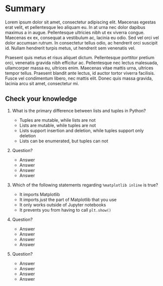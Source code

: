 # Summary



Lorem ipsum dolor sit amet, consectetur adipiscing elit. Maecenas egestas erat velit, et pellentesque leo aliquam eu. In at urna nec dolor dapibus maximus a in augue. Pellentesque ultricies nibh ut ex viverra congue. Maecenas ex ex, consequat a vestibulum ac, lacinia eu odio. Sed vel orci vel dolor accumsan rutrum. In consectetur tellus odio, ac hendrerit orci suscipit id. Nullam hendrerit turpis metus, ut hendrerit sem venenatis vel. 

Praesent quis metus et risus aliquet dictum. Pellentesque porttitor pretium orci, venenatis gravida nibh efficitur ac. Pellentesque nec lectus malesuada, ullamcorper massa eu, ultrices enim. Maecenas vitae mattis urna, ultrices tempor tellus. Praesent blandit ante lectus, id auctor tortor viverra facilisis. Fusce vel condimentum libero, nec mattis elit. Donec quis massa gravida, lacinia arcu sit amet, consectetur mi.

## Check your knowledge

1. What is the primary difference between lists and tuples in Python?
	- Tuples are mutable, while lists are not
	- Lists are mutable, while tuples are not
	- Lists support insertion and deletion, while tuples support only deletion
	- Lists can be enumerated, but tuples can not

1. Question?
	- Answer
	- Answer
	- Answer
	- Answer

1. Which of the following statements regarding `%matplotlib inline` is true?
	- It imports Matplotlib
	- It imports *just* the part of Matplotlib that you use
	- It only works outside of Jupyter notebooks
	- It prevents you from having to call `plt.show()`

1. Question?
	- Answer
	- Answer
	- Answer
	- Answer

1. Question?
	- Answer
	- Answer
	- Answer
	- Answer
